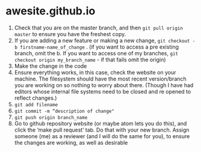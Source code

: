 # awesite.github.io

1. Check that you are  on the master branch, and then `git pull origin master` to ensure you have the freshest copy. 
2. If you are adding a new feature or making a new change, `git checkout -b firstname-name_of_change` . (if you want to access a pre existing branch, omit the b. If you want to access one of my branches, `git checkout origin my_branch_name` - if that fails omit the origin)
3. Make the change in the code 
4. Ensure everything works, in this case, check the website on your machine. The filesystem should have the most recent version/branch you are working on so nothing to worry about there. (Though I have had editors whose internal file systems need to be closed and re opened to reflect changes.)
5. `git add filename`
6. `git commit -m “description of change"`
7. `git push origin branch_name`
8. Go to github repository website (or maybe atom lets you do this), and click the ‘make pull request’ tab. Do that with your new branch. Assign someone (me) as a reviewer (and I will do the same for you), to ensure the changes are working, as well as desirable 

